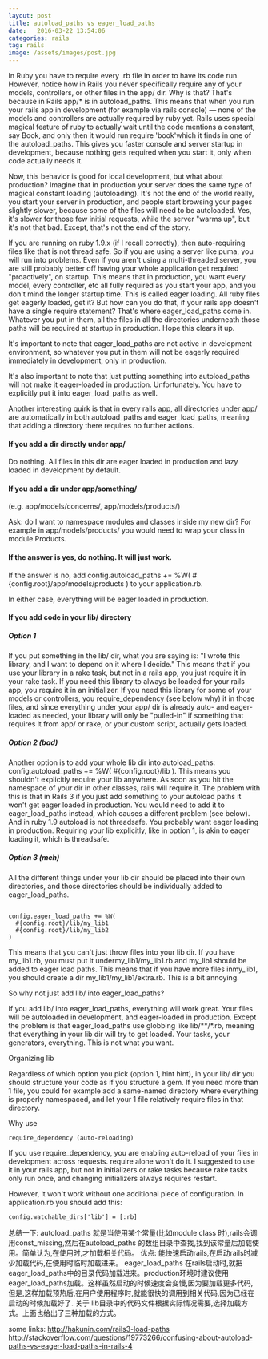 ```yaml
---
layout: post
title: autoload_paths vs eager_load_paths
date:   2016-03-22 13:54:06
categories: rails
tag: rails
image: /assets/images/post.jpg
---
```




In Ruby you have to require every .rb file in order to have its code run. However, notice how in Rails you never specifically require any of your models, controllers, or other files in the app/ dir. Why is that? That's because in Rails app/* is in autoload_paths. This means that when you run your rails app in development (for example via rails console) — none of the models and controllers are actually required by ruby yet. Rails uses special magical feature of ruby to actually wait until the code mentions a constant, say Book, and only then it would run require 'book'which it finds in one of the autoload_paths. This gives you faster console and server startup in development, because nothing gets required when you start it, only when code actually needs it.

Now, this behavior is good for local development, but what about production? Imagine that in production your server does the same type of magical constant loading (autoloading). It's not the end of the world really, you start your server in production, and people start browsing your pages slightly slower, because some of the files will need to be autoloaded. Yes, it's slower for those few initial requests, while the server "warms up", but it's not that bad. Except, that's not the end of the story.

If you are running on ruby 1.9.x (if I recall correctly), then auto-requiring files like that is not thread safe. So if you are using a server like puma, you will run into problems. Even if you aren't using a multi-threaded server, you are still probably better off having your whole application get required "proactively", on startup. This means that in production, you want every model, every controller, etc all fully required as you start your app, and you don't mind the longer startup time. This is called eager loading. All ruby files get eagerly loaded, get it? But how can you do that, if your rails app doesn't have a single require statement? That's where eager_load_paths come in. Whatever you put in them, all the files in all the directories underneath those paths will be required at startup in production. Hope this clears it up.

It's important to note that eager_load_paths are not active in development environment, so whatever you put in them will not be eagerly required immediately in development, only in production.

It's also important to note that just putting something into autoload_paths will not make it eager-loaded in production. Unfortunately. You have to explicitly put it into eager_load_paths as well.

Another interesting quirk is that in every rails app, all directories under app/ are automatically in both autoload_paths and eager_load_paths, meaning that adding a directory there requires no further actions.



#### If you add a dir directly under app/

Do nothing. All files in this dir are eager loaded in production and lazy loaded in development by default.

#### If you add a dir under app/something/

(e.g. app/models/concerns/, app/models/products/)

Ask: do I want to namespace modules and classes inside my new dir? For example in app/models/products/ you would need to wrap your class in module Products.

#### If the answer is yes, do nothing. It will just work.

If the answer is no, add config.autoload_paths += %W( #{config.root}/app/models/products ) to your application.rb.

In either case, everything will be eager loaded in production.

#### If you add code in your lib/ directory

##### Option 1

If you put something in the lib/ dir, what you are saying is: "I wrote this library, and I want to depend on it where I decide." This means that if you use your library in a rake task, but not in a rails app, you just require it in your rake task. If you need this library to always be loaded for your rails app, you require it in an initializer. If you need this library for some of your models or controllers, you require_dependency (see below why) it in those files, and since everything under your app/ dir is already auto- and eager- loaded as needed, your library will only be "pulled-in" if something that requires it from app/ or rake, or your custom script, actually gets loaded.

##### Option 2 (bad)

Another option is to add your whole lib dir into autoload_paths: config.autoload_paths += %W( #{config.root}/lib ). This means you shouldn't explicitly require your lib anywhere. As soon as you hit the namespace of your dir in other classes, rails will require it. The problem with this is that in Rails 3 if you just add something to your autoload paths it won't get eager loaded in production. You would need to add it to eager_load_paths instead, which causes a different problem (see below). And in ruby 1.9 autoload is not threadsafe. You probably want eager loading in production. Requiring your lib explicitly, like in option 1, is akin to eager loading it, which is threadsafe.

##### Option 3 (meh)

All the different things under your lib dir should be placed into their own directories, and those directories should be individually added to eager_load_paths.

```

config.eager_load_paths += %W(
  #{config.root}/lib/my_lib1
  #{config.root}/lib/my_lib2
)

```

This means that you can't just throw files into your lib dir. If you have my_lib1.rb, you must put it undermy_lib1/my_lib1.rb and my_lib1 should be added to eager load paths. This means that if you have more files inmy_lib1, you should create a dir my_lib1/my_lib1/extra.rb. This is a bit annoying.

So why not just add lib/ into eager_load_paths?

If you add lib/ into eager_load_paths, everything will work great. Your files will be autoloaded in development, and eager-loaded in production. Except the problem is that eager_load_paths use globbing like lib/**/*.rb, meaning that everything in your lib dir will try to get loaded. Your tasks, your generators, everything. This is not what you want.

Organizing lib

Regardless of which option you pick (option 1, hint hint), in your lib/ dir you should structure your code as if you structure a gem. If you need more than 1 file, you could for example add a same-named directory where everything is properly namespaced, and let your 1 file relatively require files in that directory.

Why use

```
require_dependency (auto-reloading)
```

If you use require_dependency, you are enabling auto-reload of your files in development across requests. require alone won't do it. I suggested to use it in your rails app, but not in initializers or rake tasks because rake tasks only run once, and changing initializers always requires restart.

However, it won't work without one additional piece of configuration. In application.rb you should add this:

```
config.watchable_dirs['lib'] = [:rb]
```

总结一下:
autoload_paths 就是当使用某个常量(比如module class 时),rails会调用const_missing,然后在autoload_paths 的数组目录中查找,找到该常量后加载使用。简单认为,在使用时,才加载相关代码。
优点: 能快速启动rails,在启动rails时减少加载代码,在使用时临时加载进来。
eager_load_paths 在rails启动时,就把eager_load_paths中的目录代码加载进来。production环境时建议使用eager_load_paths加载。这样虽然启动的时候速度会变慢,因为要加载更多代码,
但是,这样加载预热后,在用户使用程序时,就能很快的调用到相关代码,因为已经在启动的时候加载好了.
关于 lib目录中的代码文件根据实际情况需要,选择加载方式。上面也给出了三种加载的方式。


some links:
http://hakunin.com/rails3-load-paths
http://stackoverflow.com/questions/19773266/confusing-about-autoload-paths-vs-eager-load-paths-in-rails-4